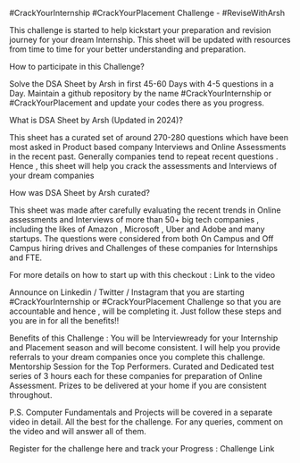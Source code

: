 #CrackYourInternship #CrackYourPlacement Challenge - #ReviseWithArsh

This challenge is started to help kickstart your preparation and revision journey for your dream Internship.
This sheet will be updated with resources from time to time for your better understanding and preparation.

How to participate in this Challenge?

Solve the DSA Sheet by Arsh in first 45-60 Days with 4-5 questions in a Day. Maintain a github repository by the name #CrackYourInternship or #CrackYourPlacement and update your codes there as you progress.

What is DSA Sheet by Arsh (Updated in 2024)?

This sheet has a curated set of around 270-280 questions which have been most asked in Product based company Interviews and Online Assessments in the recent past. Generally companies tend to repeat recent questions . Hence , this sheet will help you crack the assessments and Interviews of your dream companies

How was DSA Sheet by Arsh curated?

This sheet was made after carefully evaluating the recent trends in Online assessments and Interviews of more than 50+ big tech companies , including the likes of Amazon , Microsoft , Uber and Adobe and many startups.
The questions were considered from both On Campus and Off Campus hiring drives and Challenges of these  companies for Internships and FTE.

For more details on how to start up with this checkout : Link to the video 


Announce on Linkedin / Twitter / Instagram that you are starting #CrackYourInternship or #CrackYourPlacement Challenge so that you are accountable and hence , will be completing it.
 Just follow these steps and you are in for all the benefits!!

Benefits of this Challenge :
You will be Interviewready for your Internship and Placement season and will become consistent.
I will help you provide referrals to your dream companies once you complete this challenge.
Mentorship Session for the Top Performers.
Curated and Dedicated test series of 3 hours each for these companies for preparation of Online Assessment.
Prizes to be delivered at your home if you are consistent throughout.

P.S. Computer Fundamentals and Projects will be  covered in a separate video in detail.
All the best for the challenge. For any queries, comment on the video and will answer all of them.

Register for the challenge here and track your Progress : Challenge Link
